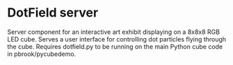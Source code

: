 DotField server
=============

Server component for an interactive art exhibit displaying on a 8x8x8 RGB LED cube. Serves a user interface for controlling dot particles flying through the cube. Requires dotfield.py to be running on the main Python cube code in pbrook/pycubedemo.
